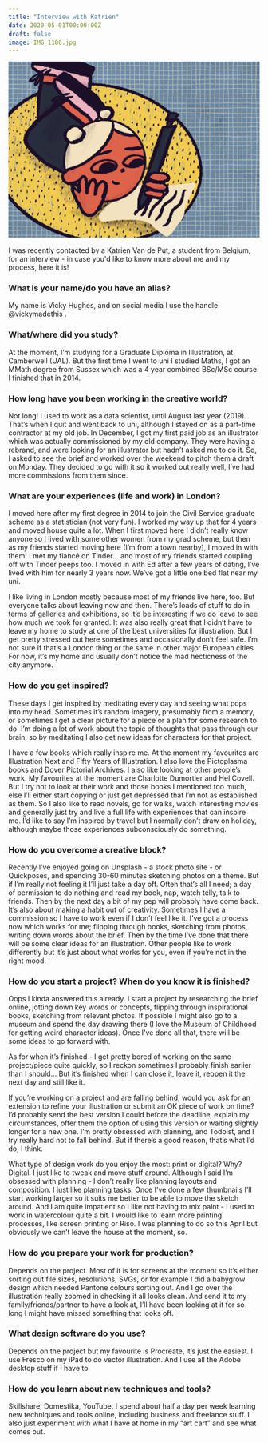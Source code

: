 ```yaml
---
title: "Interview with Katrien"
date: 2020-05-01T00:00:00Z
draft: false
image: IMG_1186.jpg
---
```


![Writing illo](IMG_1186.jpg)

I was recently contacted by a Katrien Van de Put, a student from Belgium, for an interview - in case you'd like to know more about me and my process, here it is!


### What is your name/do you have an alias? 
My name is Vicky Hughes, and on social media I use the handle @vickymadethis .

### What/where did you study?
At the moment, I’m studying for a Graduate Diploma in Illustration, at Camberwell (UAL). But the first time I went to uni I studied Maths, I got an MMath degree from Sussex which was a 4 year combined BSc/MSc course. I finished that in 2014.

### How long have you been working in the creative world?
Not long! I used to work as a data scientist, until August last year (2019). That’s when I quit and went back to uni, although I stayed on as a part-time contractor at my old job. In December, I got my first paid job as an illustrator which was actually commissioned by my old company. They were having a rebrand, and were looking for an illustrator but hadn’t asked me to do it. So, I asked to see the brief and worked over the weekend to pitch them a draft on Monday. They decided to go with it so it worked out really well, I’ve had more commissions from them since.

### What are your experiences (life and work) in London?
I moved here after my first degree in 2014 to join the Civil Service graduate scheme as a statistician (not very fun). I worked my way up that for 4 years and moved house quite a lot. When I first moved here I didn’t really know anyone so I lived with some other women from my grad scheme, but then as my friends started moving here (I’m from a town nearby), I moved in with them. I met my fiancé on Tinder… and most of my friends started coupling off with Tinder peeps too. I moved in with Ed after a few years of dating, I’ve lived with him for nearly 3 years now. We’ve got a little one bed flat near my uni.

I like living in London mostly because most of my friends live here, too. But everyone talks about leaving now and then. There’s loads of stuff to do in terms of galleries and exhibitions, so it’d be interesting if we do leave to see how much we took for granted. It was also really great that I didn’t have to leave my home to study at one of the best universities for illustration. But I get pretty stressed out here sometimes and occasionally don’t feel safe. I’m not sure if that’s a London thing or the same in other major European cities. For now, it’s my home and usually don’t notice the mad hecticness of the city anymore.

### How do you get inspired?
These days I get inspired by meditating every day and seeing what pops into my head. Sometimes it’s random imagery, presumably from a memory, or sometimes I get a clear picture for a piece or a plan for some research to do. I’m doing a lot of work about the topic of thoughts that pass through our brain, so by meditating I also get new ideas for characters for that project.

I have a few books which really inspire me. At the moment my favourites are Illustration Next and Fifty Years of Illustration. I also love the Pictoplasma books and Dover Pictorial Archives. I also like looking at other people’s work. My favourites at the moment are Charlotte Dumortier and Hel Covell. But I try not to look at their work and those books I mentioned too much, else I’ll either start copying or just get depressed that I’m not as established as them. So I also like to read novels, go for walks, watch interesting movies and generally just try and live a full life with experiences that can inspire me. I’d like to say I’m inspired by travel but I normally don’t draw on holiday, although maybe those experiences subconsciously do something.

### How do you overcome a creative block?
Recently I’ve enjoyed going on Unsplash - a stock photo site - or Quickposes, and spending 30-60 minutes sketching photos on a theme. But if I’m really not feeling it I’ll just take a day off. Often that’s all I need; a day of permission to do nothing and read my book, nap, watch telly, talk to friends. Then by the next day a bit of my pep will probably have come back. It’s also about making a habit out of creativity. Sometimes I have a commission so I have to work even if I don’t feel like it. I’ve got a process now which works for me; flipping through books, sketching from photos, writing down words about the brief. Then by the time I’ve done that there will be some clear ideas for an illustration. Other people like to work differently but it’s just about what works for you, even if you’re not in the right mood.

### How do you start a project? When do you know it is finished?
Oops I kinda answered this already. I start a project by researching the brief online, jotting down key words or concepts, flipping through inspirational books, sketching from relevant photos. If possible I might also go to a museum and spend the day drawing there (I love the Museum of Childhood for getting weird character ideas). Once I’ve done all that, there will be some ideas to go forward with. 

As for when it’s finished - I get pretty bored of working on the same project/piece quite quickly, so I reckon sometimes I probably finish earlier than I should… But it’s finished when I can close it, leave it, reopen it the next day and still like it. 

If you’re working on a project and are falling behind, would you ask for an extension to refine your illustration or submit an OK piece of work on time?
I’d probably send the best version I could before the deadline, explain my circumstances, offer them the option of using this version or waiting slightly longer for a new one. I’m pretty obsessed with planning, and Todoist, and I try really hard not to fall behind. But if there’s a good reason, that’s what I’d do, I think.

What type of design work do you enjoy the most: print or digital? Why?
Digital. I just like to tweak and move stuff around. Although I said I’m obsessed with planning - I don’t really like planning layouts and composition. I just like planning tasks. Once I’ve done a few thumbnails I’ll start working larger so it suits me better to be able to move the sketch around. And I am quite impatient so I like not having to mix paint - I used to work in watercolour quite a bit. I would like to learn more printing processes, like screen printing or Riso. I was planning to do so this April but obviously we can’t leave the house at the moment, so.

### How do you prepare your work for production?
Depends on the project. Most of it is for screens at the moment so it’s either sorting out file sizes, resolutions, SVGs, or for example I did a babygrow design which needed Pantone colours sorting out. And I go over the illustration really zoomed in checking it all looks clean. And send it to my family/friends/partner to have a look at, I’ll have been looking at it for so long I might have missed something that looks off.

### What design software do you use?
Depends on the project but my favourite is Procreate, it’s just the easiest. I use Fresco on my iPad to do vector illustration. And I use all the Adobe desktop stuff if I have to.

### How do you learn about new techniques and tools?
Skillshare, Domestika, YouTube. I spend about half a day per week learning new techniques and tools online, including business and freelance stuff. I also just experiment with what I have at home in my “art cart” and see what comes out.


